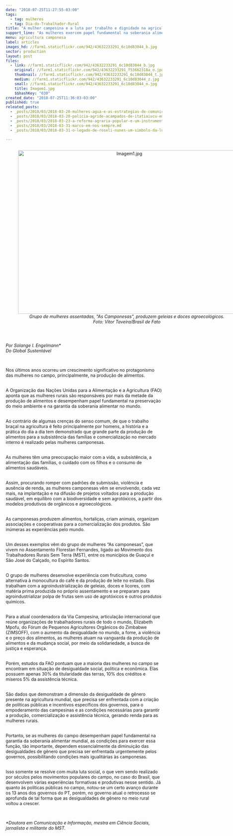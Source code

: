 ```yaml
---
date: "2018-07-25T11:27:55-03:00"
tags:
  - tag: mulheres
  - tag: Dia-do-Trabalhador-Rural
title: "A mulher campesina e a luta por trabalho e dignidade na agricultura "
support_line: "As mulheres exercem papel fundamental na soberania alimentar, porém sofrem com as desigualdades de gênero"
menu: agricultura camponesa
label: articles
images_hd: //farm1.staticflickr.com/942/43632233291_6c10d83044_b.jpg
sector: production
layout: post
files:
  - link: //farm1.staticflickr.com/942/43632233291_6c10d83044_b.jpg
    original: //farm1.staticflickr.com/942/43632233291_f53662318a_o.jpg
    thumbnail: //farm1.staticflickr.com/942/43632233291_6c10d83044_t.jpg
    medium: //farm1.staticflickr.com/942/43632233291_6c10d83044_z.jpg
    small: //farm1.staticflickr.com/942/43632233291_6c10d83044_n.jpg
    title: Imagem1.jpg
    $$hashKey: "030"
created_date: "2018-07-25T11:36:03-03:00"
published: true
releated_posts:
  - _posts/2018/03/2018-03-20-mulheres-agua-e-as-estrategias-de-comunicacao-em-rede.md
  - _posts/2018/03/2018-03-20-policia-agride-acampados-de-itatiaiucu-em-represalia-a-acao-das-mulheres-na-nestle.md
  - _posts/2018/03/2018-03-23-a-reforma-agraria-popular-e-um-instrumento-que-legitima-as-mulheres-nos-espacos-de-poder.md
  - _posts/2018/03/2018-03-31-marco-em-nos-sempre.md
  - _posts/2018/03/2018-03-31-o-legado-de-roseli-nunes-um-simbolo-da-luta-pela-terra-no-brasil.md

---
```

<div style="text-align:center">
<figure class="image" style="display:inline-block"><img alt="Imagem1.jpg" height="525" src="//farm1.staticflickr.com/942/43632233291_6c10d83044_b.jpg" width="700" />
<figcaption><em>Grupo de mulheres assentadas, &quot;As Camponesas&quot;, produzem geleias e doces agroecol&oacute;gicos.<br />
Foto:&nbsp;Vitor Taveira/Brasil de Fato</em></figcaption>
</figure>
</div>

<p>&nbsp;</p>

<p><em>Por Solange I. Engelmann*<br />
Do Global Sustent&aacute;vel</em></p>

<p>&nbsp;</p>

<p>Nos &uacute;ltimos anos ocorreu um crescimento significativo no protagonismo das mulheres no campo, principalmente, na produ&ccedil;&atilde;o de alimentos.&nbsp;</p>

<p><br />
A Organiza&ccedil;&atilde;o das Na&ccedil;&otilde;es Unidas para a Alimenta&ccedil;&atilde;o e a Agricultura (FAO) aponta que as mulheres rurais s&atilde;o respons&aacute;veis por mais da metade da produ&ccedil;&atilde;o de alimentos e desempenham papel fundamental na preserva&ccedil;&atilde;o do meio ambiente e na garantia da soberania alimentar no mundo.</p>

<p><br />
Ao contr&aacute;rio de algumas cren&ccedil;as do senso comum, de que o trabalho bra&ccedil;al na agricultura &eacute; feito principalmente por homens, a hist&oacute;ria e a pr&aacute;tica do dia a dia tem demonstrado que grande parte da produ&ccedil;&atilde;o de alimentos para a subsist&ecirc;ncia das fam&iacute;lias e comercializa&ccedil;&atilde;o no mercado interno &eacute; realizado pelas mulheres camponesas.</p>

<p><br />
As mulheres t&ecirc;m uma preocupa&ccedil;&atilde;o maior com a vida, a subsist&ecirc;ncia, a alimenta&ccedil;&atilde;o das fam&iacute;lias, o cuidado com os filhos e o consumo de alimentos saud&aacute;veis.</p>

<p><br />
Assim, procurando romper com padr&otilde;es de submiss&atilde;o, viol&ecirc;ncia e aus&ecirc;ncia de renda, as mulheres camponesas v&ecirc;m se envolvendo, cada vez mais, na implanta&ccedil;&atilde;o e na difus&atilde;o de projetos voltados para a produ&ccedil;&atilde;o saud&aacute;vel, em equilibro com a biodiversidade e sem agrot&oacute;xicos, a partir dos modelos produtivos de org&acirc;nicos e agroecol&oacute;gicos.</p>

<p><br />
As camponesas produzem alimentos, hortali&ccedil;as, criam animais, organizam associa&ccedil;&otilde;es e cooperativas para a comercializa&ccedil;&atilde;o dos produtos. S&atilde;o in&uacute;meras as experi&ecirc;ncias pelo mundo.</p>

<p><br />
Um desses exemplos v&ecirc;m do grupo de mulheres &ldquo;As camponesas&rdquo;, que vivem no Assentamento Florestan Fernandes, ligado ao Movimento dos Trabalhadores Rurais Sem Terra (MST), entre os munic&iacute;pios de Gua&ccedil;u&iacute; e S&atilde;o Jos&eacute; do Cal&ccedil;ado, no Esp&iacute;rito Santos.</p>

<p><br />
O grupo de mulheres desenvolve experi&ecirc;ncia com fruticultura, como alternativa &agrave; monocultura do caf&eacute; e da produ&ccedil;&atilde;o de leite no estado. Elas trabalham com a agroindustrializa&ccedil;&atilde;o de geleias, doces e licores, com mat&eacute;ria prima produzida no pr&oacute;prio assentamento e se preparam para agroindustrializar polpa de frutas sem uso de agrot&oacute;xicos e outros produtos qu&iacute;micos.</p>

<p><br />
Para a atual coordenadora da Via Campesina, articula&ccedil;&atilde;o internacional que re&uacute;ne organiza&ccedil;&otilde;es de trabalhadores rurais de todo o mundo, Elizabeth Mpofu, do F&oacute;rum de Pequenos Agricultores Org&acirc;nicos do Zimbabwe (ZIMSOFF), com o aumento da desigualdade no mundo, a fome, a viol&ecirc;ncia e o pre&ccedil;o dos alimentos, as mulheres atuam na vanguarda da produ&ccedil;&atilde;o de alimentos e da mudan&ccedil;a social, por meio da solidariedade, a busca de justi&ccedil;a e esperan&ccedil;a.</p>

<p><br />
Por&eacute;m, estudos da FAO pontuam que a maioria das mulheres no campo se encontram em situa&ccedil;&atilde;o de desigualdade social, pol&iacute;tica e econ&ocirc;mica. Elas possuem apenas 30% da titularidade das terras, 10% dos cr&eacute;ditos e m&iacute;seros 5% da assist&ecirc;ncia t&eacute;cnica.</p>

<p><br />
S&atilde;o dados que demonstram a dimens&atilde;o da desigualdade de g&ecirc;nero presente na agricultura mundial, que precisa ser enfrentada com a cria&ccedil;&atilde;o de pol&iacute;ticas p&uacute;blicas e incentivos espec&iacute;ficos dos governos, para o empoderamento das campesinas e as condi&ccedil;&otilde;es necess&aacute;rias para garantir a produ&ccedil;&atilde;o, comercializa&ccedil;&atilde;o e assist&ecirc;ncia t&eacute;cnica, gerando renda para as mulheres rurais.</p>

<p><br />
Portanto, se as mulheres do campo desempenham papel fundamental na garantia da soberania alimentar mundial, as condi&ccedil;&otilde;es para exercer essa fun&ccedil;&atilde;o, t&atilde;o importante, dependem essencialmente da diminui&ccedil;&atilde;o das desigualdades de g&ecirc;nero que precisa ser enfrentada urgentemente pelos governos, possibilitando condi&ccedil;&otilde;es mais igualit&aacute;rias &agrave;s camponesas.&nbsp;</p>

<p><br />
Isso somente se resolve com muita luta social, o que vem sendo realizado por s&eacute;culos pelos movimentos populares do campo, no caso do Brasil, que desenvolvem v&aacute;rias experi&ecirc;ncias formativas e produtivas nesse sentido. J&aacute; quanto &agrave;s pol&iacute;ticas p&uacute;blicas no campo, notou-se um certo avan&ccedil;o durante os 13 anos dos governos do PT, por&eacute;m, no governo atual o retrocesso se aprofunda de tal forma que as desigualdades de g&ecirc;nero no meio rural voltou a crescer.</p>

<p>&nbsp;</p>

<p><em>*Doutora em Comunica&ccedil;&atilde;o e Informa&ccedil;&atilde;o, mestra em Ci&ecirc;ncia Sociais, jornalista e militante do MST.</em></p>
